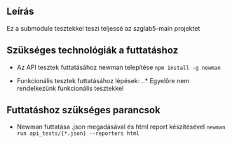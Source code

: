 ## Leírás

Ez a submodule tesztekkel teszi teljessé az szglab5-main projektet

## Szükséges technológiák a futtatáshoz

* Az API tesztek futtatásához newman telepítése 
```npm install -g newman```

* Funkcionális tesztek futtatásához lépések:
..* Egyelőre nem rendelkezünk funkcionális tesztekkel

## Futtatáshoz szükséges parancsok

* Newman futtatása .json megadásával és html report készítésével
```newman run api_tests/{*.json} --reporters html```

